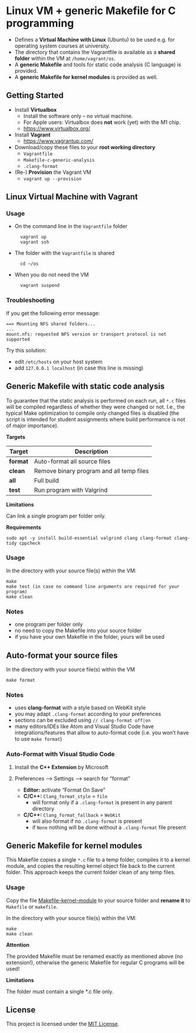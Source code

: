 # Linux VM + generic Makefile for C programming


- Defines a **Virtual Machine with Linux** (Ubuntu) to be used e.g. for operating system courses at university. 
- The directory that contains the Vagrantfile is available as a **shared folder** within the VM at `/home/vagrant/os`.
- A **generic Makefile** and tools for static code analysis (C language) is provided.
- A **generic Makefile for kernel modules** is provided as well.


## Getting Started

- Install **Virtualbox** 
    - Install the software only – no virtual machine.
    - For Apple users: Virtualbox does **not** work (yet) with the M1 chip.
    - https://www.virtualbox.org/
- Install **Vagrant**
    - https://www.vagrantup.com/
- Download/copy these files to your **root working directory**
    - `Vagrantfile`
    - `Makefile-c-generic-analysis`
    - `.clang-format`
- (Re-) **Provision** the Vagrant VM
    - `vagrant up --provision`



## Linux Virtual Machine with Vagrant


### Usage

- On the command line in the `Vagrantfile` folder
   
        vagrant up
        vagrant ssh
 
- The folder with the `Vagrantfile` is shared

        cd ~/os

- When you do not need the VM

        vagrant suspend


### Troubleshooting

If you get the following error message:

    ==> Mounting NFS shared folders...
    ...
    mount.nfs: requested NFS version or transport protocol is not supported

Try this solution:

- edit `/etc/hosts` on your host system
- add `127.0.0.1 localhost` (in case this line is missing)



## Generic Makefile with static code analysis

To guarantee that the static analysis is performed on each run, all `*.c` files will be compiled regardless of whether they were changed or not. I.e., the typical Make optimization to compile only changed files is disabled (the script is intended for student assignments where build performance is not of major importance).

__Targets__ 

Target | Description
--- | ---
**format** |	Auto-format all source files
**clean** | Remove binary program and all temp files
**all** | Full build
**test** | Run program with Valgrind


__Limitations__ 

Can link a single program per folder only.

__Requirements__ 

`sudo apt -y install build-essential valgrind clang clang-format clang-tidy cppcheck`


### Usage

In the directory with your source file(s) within the VM:

    make
    make test (in case no command line arguments are required for your program)
    make clean


### Notes

- one program per folder only
- no need to copy the Makefile into your source folder
- if you have your own Makefile in the folder, yours will be used


## Auto-format your source files

In the directory with your source file(s) within the VM

    make format
    
    
### Notes

- uses **clang-format** with a style based on WebKit style
- you may adapt `.clang-format` according to your preferences
- sections can be excluded using `// clang-format off|on`
- many editors/IDEs like Atom and Visual Studio Code have integrations/features that allow to auto-format code (i.e. you won’t have to use `make format`)


### Auto-Format with Visual Studio Code

1. Install the **C++ Extension** by Microsoft

2. Preferences --> Settings --> search for “format”
    - **Editor:** activate “Format On Save”
    - **C/C++:** `Clang_format_style` = `file` 
        - will format only if a `.clang-format` is present in any parent directory
    - **C/C++:** `Clang_format_fallback` = `WebKit` 
        - will also format if no `.clang-format` is present
        - if `None` nothing will be done without a `.clang-format` file present


## Generic Makefile for kernel modules

This Makefile copies a single `*.c` file to a temp folder, compiles it to a kernel module, and copies the resulting kernel object file back to the current folder. This approach keeps the current folder clean of any temp files.


### Usage

Copy the file [Makefile-kernel-module](Makefile-kernel-module) to your source folder and **rename it** to `Makefile` or `makefile`.

In the directory with your source file(s) within the VM:

    make
    make clean

__Attention__

The provided Makefile must be renamed exactly as mentioned above (no extension!), otherwise the generic Makefile for regular C programs will be used!

__Limitations__ 

The folder must contain a single *.c file only.


## License

This project is licensed under the [MIT License](LICENSE.md).

